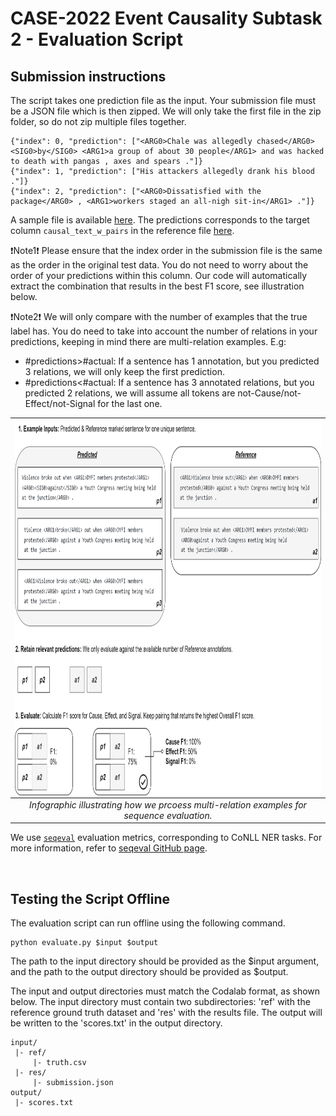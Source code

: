 # CASE-2022 Event Causality Subtask 2 - Evaluation Script

## Submission instructions
The script takes one prediction file as the input. Your submission file must be a JSON file which is then zipped. We will only take the first file in the zip folder, so do not zip multiple files together.

```
{"index": 0, "prediction": ["<ARG0>Chale was allegedly chased</ARG0> <SIG0>by</SIG0> <ARG1>a group of about 30 people</ARG1> and was hacked to death with pangas , axes and spears ."]}
{"index": 1, "prediction": ["His attackers allegedly drank his blood ."]}
{"index": 2, "prediction": ["<ARG0>Dissatisfied with the package</ARG0> , <ARG1>workers staged an all-nigh sit-in</ARG1> ."]}
```

A sample file is available [here](sample/input/res/submission.json). The predictions corresponds to the target column `causal_text_w_pairs` in the reference file [here](sample/input/ref/truth.csv). 

❗Note1❗ Please ensure that the index order in the submission file is the same as the order in the original test data. You do not need to worry about the order of your predictions within this column. Our code will automatically extract the combination that results in the best F1 score, see illustration below.

❗Note2❗ We will only compare with the number of examples that the true label has. You do need to take into account the number of relations in your predictions, keeping in mind there are multi-relation examples. E.g:
* #predictions>#actual: If a sentence has 1 annotation, but you predicted 3 relations, we will only keep the first prediction.
* #predictions<#actual: If a sentence has 3 annotated relations, but you predicted 2 relations, we will assume all tokens are not-Cause/not-Effect/not-Signal for the last one.


| <img align="center" height=600 src="../../imgs/Subtask2_Illustrations_Evaluation.png"> | 
|:--:| 
| *Infographic illustrating how we prcoess multi-relation examples for sequence evaluation.* |


We use [`seqeval`](https://huggingface.co/metrics/seqeval) evaluation metrics, corresponding to CoNLL NER tasks. For more information, refer to [seqeval GitHub page](https://github.com/chakki-works/seqeval).

<br>

## Testing the Script Offline
The evaluation script can run offline using the following command.
```
python evaluate.py $input $output
```

The path to the input directory should be provided as the $input argument, and the path to the output directory should be provided as $output.

The input and output directories must match the Codalab format, as shown below. The input directory must contain two subdirectories:
'ref' with the reference ground truth dataset and 'res' with the results file. 
The output will be written to the 'scores.txt' in the output directory. 

```
input/
 |- ref/
     |- truth.csv
 |- res/
     |- submission.json
output/
 |- scores.txt
```
